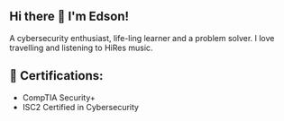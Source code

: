 ## Hi there 👋 I'm Edson!
A cybersecurity enthusiast, life-ling learner and a problem solver. I love travelling and listening to HiRes music. 

## 📄 Certifications:
- CompTIA Security+
- ISC2 Certified in Cybersecurity
<!--
**edsonencinas/edsonencinas** is a ✨ _special_ ✨ repository because its `README.md` (this file) appears on your GitHub profile.

Here are some ideas to get you started:

- 🔭 I’m currently working on ...
- 🌱 I’m currently learning ...
- 👯 I’m looking to collaborate on ...
- 🤔 I’m looking for help with ...
- 💬 Ask me about ...
- 📫 How to reach me: ...
- 😄 Pronouns: ...
- ⚡ Fun fact: ...
-->
